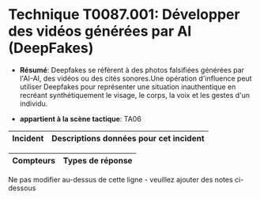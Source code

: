 # Technique T0087.001: Développer des vidéos générées par AI (DeepFakes)

* **Résumé**: Deepfakes se réfèrent à des photos falsifiées générées par l'AI-AI, des vidéos ou des cités sonores.Une opération d'influence peut utiliser Deepfakes pour représenter une situation inauthentique en recréant synthétiquement le visage, le corps, la voix et les gestes d'un individu.

* **appartient à la scène tactique**: TA06


|Incident |Descriptions données pour cet incident |
|-------- |-------------------- |



|Compteurs |Types de réponse |
|-------- |-------------- |


Ne pas modifier au-dessus de cette ligne - veuillez ajouter des notes ci-dessous